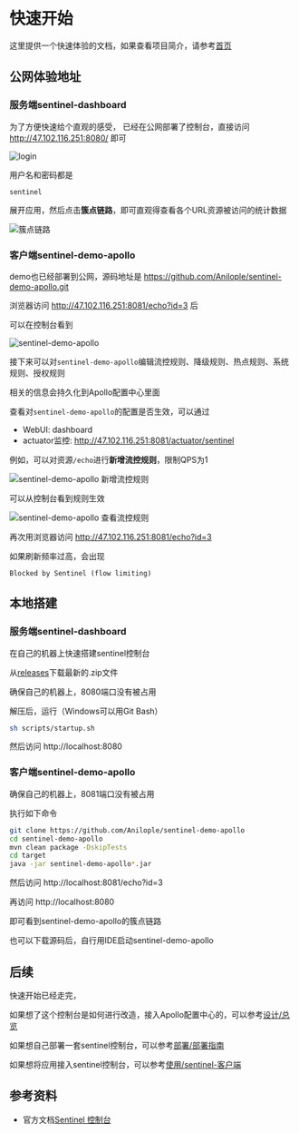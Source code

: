 # 快速开始

这里提供一个快速体验的文档，如果查看项目简介，请参考[首页](zh/)

## 公网体验地址

### 服务端sentinel-dashboard

为了方便快速给个直观的感受，
已经在公网部署了控制台，直接访问
http://47.102.116.251:8080/
即可

![login](https://user-images.githubusercontent.com/15523186/112150933-9cf15780-8c1b-11eb-8e01-ef955089a5f9.png)

用户名和密码都是

```
sentinel
```

展开应用，然后点击**簇点链路**，即可直观得查看各个URL资源被访问的统计数据

![簇点链路](https://user-images.githubusercontent.com/15523186/112151118-d4600400-8c1b-11eb-8d2e-a007832a37c5.png)

### 客户端sentinel-demo-apollo

demo也已经部署到公网，源码地址是 https://github.com/Anilople/sentinel-demo-apollo.git

浏览器访问
http://47.102.116.251:8081/echo?id=3
后

可以在控制台看到

![sentinel-demo-apollo](https://user-images.githubusercontent.com/15523186/112155307-2145d980-8c20-11eb-8a3b-3e5252c200e6.png)

接下来可以对`sentinel-demo-apollo`编辑流控规则、降级规则、热点规则、系统规则、授权规则

相关的信息会持久化到Apollo配置中心里面

查看对`sentinel-demo-apollo`的配置是否生效，可以通过

* WebUI: dashboard
* actuator监控: http://47.102.116.251:8081/actuator/sentinel

例如，可以对资源`/echo`进行**新增流控规则**，限制QPS为1

![sentinel-demo-apollo 新增流控规则](https://user-images.githubusercontent.com/15523186/112155681-7e418f80-8c20-11eb-9343-cfb9f68ec782.png)

可以从控制台看到规则生效

![sentinel-demo-apollo 查看流控规则](https://user-images.githubusercontent.com/15523186/112156043-da0c1880-8c20-11eb-8675-066e77205e83.png)

再次用浏览器访问 http://47.102.116.251:8081/echo?id=3

如果刷新频率过高，会出现

```
Blocked by Sentinel (flow limiting)
```

## 本地搭建

### 服务端sentinel-dashboard

在自己的机器上快速搭建sentinel控制台

从[releases](https://github.com/Anilople/Sentinel/releases)下载最新的.zip文件

确保自己的机器上，8080端口没有被占用

解压后，运行（Windows可以用Git Bash）

```bash
sh scripts/startup.sh
```

然后访问 http://localhost:8080

### 客户端sentinel-demo-apollo

确保自己的机器上，8081端口没有被占用

执行如下命令

```bash
git clone https://github.com/Anilople/sentinel-demo-apollo
cd sentinel-demo-apollo
mvn clean package -DskipTests
cd target
java -jar sentinel-demo-apollo*.jar
```

然后访问 http://localhost:8081/echo?id=3

再访问 http://localhost:8080

即可看到sentinel-demo-apollo的簇点链路

也可以下载源码后，自行用IDE启动sentinel-demo-apollo

## 后续

快速开始已经走完，

如果想了这个控制台是如何进行改造，接入Apollo配置中心的，可以参考[设计/总览](zh/design/overview)

如果想自己部署一套sentinel控制台，可以参考[部署/部署指南](zh/deployment/deployment-guide)

如果想将应用接入sentinel控制台，可以参考[使用/sentinel-客户端](zh/usage/sentinel-client)

## 参考资料

* 官方文档[Sentinel 控制台](https://sentinelguard.io/zh-cn/docs/dashboard.html)